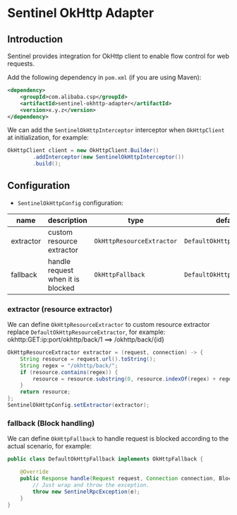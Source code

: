 # Sentinel OkHttp Adapter

## Introduction

Sentinel provides integration for OkHttp client to enable flow control for web requests.

Add the following dependency in `pom.xml` (if you are using Maven):

```xml
<dependency>
    <groupId>com.alibaba.csp</groupId>
    <artifactId>sentinel-okhttp-adapter</artifactId>
    <version>x.y.z</version>
</dependency>
```

We can add the `SentinelOkHttpInterceptor` interceptor when `OkHttpClient` at initialization, for example:

```java
OkHttpClient client = new OkHttpClient.Builder()
        .addInterceptor(new SentinelOkHttpInterceptor())
        .build();
```

## Configuration

- `SentinelOkHttpConfig` configuration:

| name | description | type | default value |
|------|------------|------|-------|
| extractor | custom resource extractor | `OkHttpResourceExtractor` | `DefaultOkHttpResourceExtractor` |
| fallback | handle request when it is blocked | `OkHttpFallback` | `DefaultOkHttpFallback` |

### extractor (resource extractor)

We can define `OkHttpResourceExtractor` to custom resource extractor replace `DefaultOkHttpResourceExtractor`, for example: okhttp:GET:ip:port/okhttp/back/1 ==> /okhttp/back/{id}

```java
OkHttpResourceExtractor extractor = (request, connection) -> {
    String resource = request.url().toString();
    String regex = "/okhttp/back/";
    if (resource.contains(regex)) {
        resource = resource.substring(0, resource.indexOf(regex) + regex.length()) + "{id}";
    }
    return resource;
};
SentinelOkHttpConfig.setExtractor(extractor);
```

### fallback (Block handling)

We can define `OkHttpFallback` to handle request is blocked according to the actual scenario, for example:

```java
public class DefaultOkHttpFallback implements OkHttpFallback {

    @Override
    public Response handle(Request request, Connection connection, BlockException e) {
        // Just wrap and throw the exception.
        throw new SentinelRpcException(e);
    }
}
```